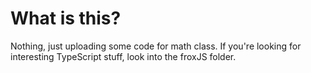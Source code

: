 # What is this?

Nothing, just uploading some code for math class. If you're looking for interesting TypeScript stuff, look into the froxJS folder.
